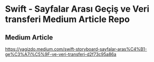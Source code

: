 # Swift - Sayfalar Arası Geçiş ve Veri transferi Medium Article Repo


## Medium Article
https://yagizdo.medium.com/swift-storyboard-sayfalar-aras%C4%B1-ge%C3%A7i%C5%9F-ve-veri-transferi-d2f73c95a86a



